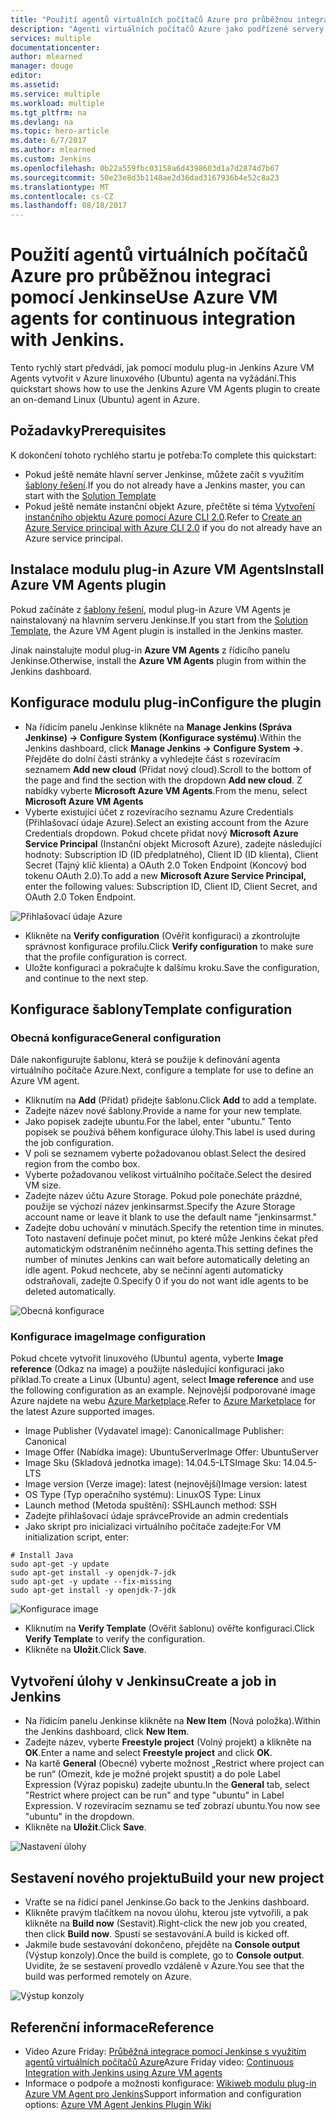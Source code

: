 ```yaml
---
title: "Použití agentů virtuálních počítačů Azure pro průběžnou integraci pomocí Jenkinse"
description: "Agenti virtuálních počítačů Azure jako podřízené servery Jenkinse"
services: multiple
documentationcenter: 
author: mlearned
manager: douge
editor: 
ms.assetid: 
ms.service: multiple
ms.workload: multiple
ms.tgt_pltfrm: na
ms.devlang: na
ms.topic: hero-article
ms.date: 6/7/2017
ms.author: mlearned
ms.custom: Jenkins
ms.openlocfilehash: 0b22a559fbc03158a6d4398603d1a7d2874d7b67
ms.sourcegitcommit: 50e23e8d3b1148ae2d36dad3167936b4e52c8a23
ms.translationtype: MT
ms.contentlocale: cs-CZ
ms.lasthandoff: 08/18/2017
---
```

# <a name="use-azure-vm-agents-for-continuous-integration-with-jenkins"></a><span data-ttu-id="ceee7-103">Použití agentů virtuálních počítačů Azure pro průběžnou integraci pomocí Jenkinse</span><span class="sxs-lookup"><span data-stu-id="ceee7-103">Use Azure VM agents for continuous integration with Jenkins.</span></span>

<span data-ttu-id="ceee7-104">Tento rychlý start předvádí, jak pomocí modulu plug-in Jenkins Azure VM Agents vytvořit v Azure linuxového (Ubuntu) agenta na vyžádání.</span><span class="sxs-lookup"><span data-stu-id="ceee7-104">This quickstart shows how to use the Jenkins Azure VM Agents plugin to create an on-demand Linux (Ubuntu) agent in Azure.</span></span>

## <a name="prerequisites"></a><span data-ttu-id="ceee7-105">Požadavky</span><span class="sxs-lookup"><span data-stu-id="ceee7-105">Prerequisites</span></span>

<span data-ttu-id="ceee7-106">K dokončení tohoto rychlého startu je potřeba:</span><span class="sxs-lookup"><span data-stu-id="ceee7-106">To complete this quickstart:</span></span>

* <span data-ttu-id="ceee7-107">Pokud ještě nemáte hlavní server Jenkinse, můžete začít s využitím [šablony řešení](install-jenkins-solution-template.md).</span><span class="sxs-lookup"><span data-stu-id="ceee7-107">If you do not already have a Jenkins master, you can start with the [Solution Template](install-jenkins-solution-template.md)</span></span> 
* <span data-ttu-id="ceee7-108">Pokud ještě nemáte instanční objekt Azure, přečtěte si téma [Vytvoření instančního objektu Azure pomocí Azure CLI 2.0](https://docs.microsoft.com/en-us/cli/azure/create-an-azure-service-principal-azure-cli?toc=%2fazure%2fazure-resource-manager%2ftoc.json).</span><span class="sxs-lookup"><span data-stu-id="ceee7-108">Refer to [Create an Azure Service principal with Azure CLI 2.0](https://docs.microsoft.com/en-us/cli/azure/create-an-azure-service-principal-azure-cli?toc=%2fazure%2fazure-resource-manager%2ftoc.json) if you do not already have an Azure service principal.</span></span>

## <a name="install-azure-vm-agents-plugin"></a><span data-ttu-id="ceee7-109">Instalace modulu plug-in Azure VM Agents</span><span class="sxs-lookup"><span data-stu-id="ceee7-109">Install Azure VM Agents plugin</span></span>

<span data-ttu-id="ceee7-110">Pokud začínáte z [šablony řešení](install-jenkins-solution-template.md), modul plug-in Azure VM Agents je nainstalovaný na hlavním serveru Jenkinse.</span><span class="sxs-lookup"><span data-stu-id="ceee7-110">If you start from the [Solution Template](install-jenkins-solution-template.md), the Azure VM Agent plugin is installed in the Jenkins master.</span></span>

<span data-ttu-id="ceee7-111">Jinak nainstalujte modul plug-in **Azure VM Agents** z řídicího panelu Jenkinse.</span><span class="sxs-lookup"><span data-stu-id="ceee7-111">Otherwise, install the **Azure VM Agents** plugin from within the Jenkins dashboard.</span></span>

## <a name="configure-the-plugin"></a><span data-ttu-id="ceee7-112">Konfigurace modulu plug-in</span><span class="sxs-lookup"><span data-stu-id="ceee7-112">Configure the plugin</span></span>

* <span data-ttu-id="ceee7-113">Na řídicím panelu Jenkinse klikněte na **Manage Jenkins (Správa Jenkinse) -> Configure System (Konfigurace systému)**.</span><span class="sxs-lookup"><span data-stu-id="ceee7-113">Within the Jenkins dashboard, click **Manage Jenkins -> Configure System ->**.</span></span> <span data-ttu-id="ceee7-114">Přejděte do dolní části stránky a vyhledejte část s rozevíracím seznamem **Add new cloud** (Přidat nový cloud).</span><span class="sxs-lookup"><span data-stu-id="ceee7-114">Scroll to the bottom of the page and find the section with the dropdown **Add new cloud**.</span></span> <span data-ttu-id="ceee7-115">Z nabídky vyberte **Microsoft Azure VM Agents**.</span><span class="sxs-lookup"><span data-stu-id="ceee7-115">From the menu, select **Microsoft Azure VM Agents**</span></span>
* <span data-ttu-id="ceee7-116">Vyberte existující účet z rozevíracího seznamu Azure Credentials (Přihlašovací údaje Azure).</span><span class="sxs-lookup"><span data-stu-id="ceee7-116">Select an existing account from the Azure Credentials dropdown.</span></span>  <span data-ttu-id="ceee7-117">Pokud chcete přidat nový **Microsoft Azure Service Principal** (Instanční objekt Microsoft Azure), zadejte následující hodnoty: Subscription ID (ID předplatného), Client ID (ID klienta), Client Secret (Tajný klíč klienta) a OAuth 2.0 Token Endpoint (Koncový bod tokenu OAuth 2.0).</span><span class="sxs-lookup"><span data-stu-id="ceee7-117">To add a new **Microsoft Azure Service Principal,** enter the following values: Subscription ID, Client ID, Client Secret, and OAuth 2.0 Token Endpoint.</span></span>

![Přihlašovací údaje Azure](./media/jenkins-azure-vm-agents/service-principal.png)

* <span data-ttu-id="ceee7-119">Klikněte na **Verify configuration** (Ověřit konfiguraci) a zkontrolujte správnost konfigurace profilu.</span><span class="sxs-lookup"><span data-stu-id="ceee7-119">Click **Verify configuration** to make sure that the profile configuration is correct.</span></span>
* <span data-ttu-id="ceee7-120">Uložte konfiguraci a pokračujte k dalšímu kroku.</span><span class="sxs-lookup"><span data-stu-id="ceee7-120">Save the configuration, and continue to the next step.</span></span>

## <a name="template-configuration"></a><span data-ttu-id="ceee7-121">Konfigurace šablony</span><span class="sxs-lookup"><span data-stu-id="ceee7-121">Template configuration</span></span>

### <a name="general-configuration"></a><span data-ttu-id="ceee7-122">Obecná konfigurace</span><span class="sxs-lookup"><span data-stu-id="ceee7-122">General configuration</span></span>
<span data-ttu-id="ceee7-123">Dále nakonfigurujte šablonu, která se použije k definování agenta virtuálního počítače Azure.</span><span class="sxs-lookup"><span data-stu-id="ceee7-123">Next, configure a template for use to define an Azure VM agent.</span></span> 

* <span data-ttu-id="ceee7-124">Kliknutím na **Add** (Přidat) přidejte šablonu.</span><span class="sxs-lookup"><span data-stu-id="ceee7-124">Click **Add** to add a template.</span></span> 
* <span data-ttu-id="ceee7-125">Zadejte název nové šablony.</span><span class="sxs-lookup"><span data-stu-id="ceee7-125">Provide a name for your new template.</span></span> 
* <span data-ttu-id="ceee7-126">Jako popisek zadejte ubuntu.</span><span class="sxs-lookup"><span data-stu-id="ceee7-126">For the label, enter  "ubuntu."</span></span> <span data-ttu-id="ceee7-127">Tento popisek se používá během konfigurace úlohy.</span><span class="sxs-lookup"><span data-stu-id="ceee7-127">This label is used during the job configuration.</span></span>
* <span data-ttu-id="ceee7-128">V poli se seznamem vyberte požadovanou oblast.</span><span class="sxs-lookup"><span data-stu-id="ceee7-128">Select the desired region from the combo box.</span></span>
* <span data-ttu-id="ceee7-129">Vyberte požadovanou velikost virtuálního počítače.</span><span class="sxs-lookup"><span data-stu-id="ceee7-129">Select the desired VM size.</span></span>
* <span data-ttu-id="ceee7-130">Zadejte název účtu Azure Storage. Pokud pole ponecháte prázdné, použije se výchozí název jenkinsarmst.</span><span class="sxs-lookup"><span data-stu-id="ceee7-130">Specify the Azure Storage account name or leave it blank to use the default name "jenkinsarmst."</span></span>
* <span data-ttu-id="ceee7-131">Zadejte dobu uchování v minutách.</span><span class="sxs-lookup"><span data-stu-id="ceee7-131">Specify the retention time in minutes.</span></span> <span data-ttu-id="ceee7-132">Toto nastavení definuje počet minut, po které může Jenkins čekat před automatickým odstraněním nečinného agenta.</span><span class="sxs-lookup"><span data-stu-id="ceee7-132">This setting defines the number of minutes Jenkins can wait before automatically deleting an idle agent.</span></span> <span data-ttu-id="ceee7-133">Pokud nechcete, aby se nečinní agenti automaticky odstraňovali, zadejte 0.</span><span class="sxs-lookup"><span data-stu-id="ceee7-133">Specify 0 if you do not want idle agents to be deleted automatically.</span></span>

![Obecná konfigurace](./media/jenkins-azure-vm-agents/general-config.png)

### <a name="image-configuration"></a><span data-ttu-id="ceee7-135">Konfigurace image</span><span class="sxs-lookup"><span data-stu-id="ceee7-135">Image configuration</span></span>

<span data-ttu-id="ceee7-136">Pokud chcete vytvořit linuxového (Ubuntu) agenta, vyberte **Image reference** (Odkaz na image) a použijte následující konfiguraci jako příklad.</span><span class="sxs-lookup"><span data-stu-id="ceee7-136">To create a Linux (Ubuntu) agent, select **Image reference** and use the following configuration as an example.</span></span> <span data-ttu-id="ceee7-137">Nejnovější podporované image Azure najdete na webu [Azure Marketplace](https://azuremarketplace.microsoft.com/en-us/marketplace/apps/category/compute?subcategories=virtual-machine-images&page=1).</span><span class="sxs-lookup"><span data-stu-id="ceee7-137">Refer to [Azure Marketplace](https://azuremarketplace.microsoft.com/en-us/marketplace/apps/category/compute?subcategories=virtual-machine-images&page=1) for the latest Azure supported images.</span></span>

* <span data-ttu-id="ceee7-138">Image Publisher (Vydavatel image): Canonical</span><span class="sxs-lookup"><span data-stu-id="ceee7-138">Image Publisher: Canonical</span></span>
* <span data-ttu-id="ceee7-139">Image Offer (Nabídka image): UbuntuServer</span><span class="sxs-lookup"><span data-stu-id="ceee7-139">Image Offer: UbuntuServer</span></span>
* <span data-ttu-id="ceee7-140">Image Sku (Skladová jednotka image): 14.04.5-LTS</span><span class="sxs-lookup"><span data-stu-id="ceee7-140">Image Sku: 14.04.5-LTS</span></span>
* <span data-ttu-id="ceee7-141">Image version (Verze image): latest (nejnovější)</span><span class="sxs-lookup"><span data-stu-id="ceee7-141">Image version: latest</span></span>
* <span data-ttu-id="ceee7-142">OS Type (Typ operačního systému): Linux</span><span class="sxs-lookup"><span data-stu-id="ceee7-142">OS Type: Linux</span></span>
* <span data-ttu-id="ceee7-143">Launch method (Metoda spuštění): SSH</span><span class="sxs-lookup"><span data-stu-id="ceee7-143">Launch method: SSH</span></span>
* <span data-ttu-id="ceee7-144">Zadejte přihlašovací údaje správce</span><span class="sxs-lookup"><span data-stu-id="ceee7-144">Provide an admin credentials</span></span>
* <span data-ttu-id="ceee7-145">Jako skript pro inicializaci virtuálního počítače zadejte:</span><span class="sxs-lookup"><span data-stu-id="ceee7-145">For VM initialization script, enter:</span></span>
```
# Install Java
sudo apt-get -y update
sudo apt-get install -y openjdk-7-jdk
sudo apt-get -y update --fix-missing
sudo apt-get install -y openjdk-7-jdk
```
![Konfigurace image](./media/jenkins-azure-vm-agents/image-config.png)

* <span data-ttu-id="ceee7-147">Kliknutím na **Verify Template** (Ověřit šablonu) ověřte konfiguraci.</span><span class="sxs-lookup"><span data-stu-id="ceee7-147">Click **Verify Template** to verify the configuration.</span></span>
* <span data-ttu-id="ceee7-148">Klikněte na **Uložit**.</span><span class="sxs-lookup"><span data-stu-id="ceee7-148">Click **Save**.</span></span>

## <a name="create-a-job-in-jenkins"></a><span data-ttu-id="ceee7-149">Vytvoření úlohy v Jenkinsu</span><span class="sxs-lookup"><span data-stu-id="ceee7-149">Create a job in Jenkins</span></span>

* <span data-ttu-id="ceee7-150">Na řídicím panelu Jenkinse klikněte na **New Item** (Nová položka).</span><span class="sxs-lookup"><span data-stu-id="ceee7-150">Within the Jenkins dashboard, click **New Item**.</span></span> 
* <span data-ttu-id="ceee7-151">Zadejte název, vyberte **Freestyle project** (Volný projekt) a klikněte na **OK**.</span><span class="sxs-lookup"><span data-stu-id="ceee7-151">Enter a name and select **Freestyle project** and click **OK**.</span></span>
* <span data-ttu-id="ceee7-152">Na kartě **General** (Obecné) vyberte možnost „Restrict where project can be run“ (Omezit, kde je možné projekt spustit) a do pole Label Expression (Výraz popisku) zadejte ubuntu.</span><span class="sxs-lookup"><span data-stu-id="ceee7-152">In the **General** tab, select "Restrict where project can be run" and type "ubuntu" in Label Expression.</span></span> <span data-ttu-id="ceee7-153">V rozevíracím seznamu se teď zobrazí ubuntu.</span><span class="sxs-lookup"><span data-stu-id="ceee7-153">You now see "ubuntu" in the dropdown.</span></span>
* <span data-ttu-id="ceee7-154">Klikněte na **Uložit**.</span><span class="sxs-lookup"><span data-stu-id="ceee7-154">Click **Save**.</span></span>

![Nastavení úlohy](./media/jenkins-azure-vm-agents/job-config.png)

## <a name="build-your-new-project"></a><span data-ttu-id="ceee7-156">Sestavení nového projektu</span><span class="sxs-lookup"><span data-stu-id="ceee7-156">Build your new project</span></span>

* <span data-ttu-id="ceee7-157">Vraťte se na řídicí panel Jenkinse.</span><span class="sxs-lookup"><span data-stu-id="ceee7-157">Go back to the Jenkins dashboard.</span></span>
* <span data-ttu-id="ceee7-158">Klikněte pravým tlačítkem na novou úlohu, kterou jste vytvořili, a pak klikněte na **Build now** (Sestavit).</span><span class="sxs-lookup"><span data-stu-id="ceee7-158">Right-click the new job you created, then click **Build now**.</span></span> <span data-ttu-id="ceee7-159">Spustí se sestavování.</span><span class="sxs-lookup"><span data-stu-id="ceee7-159">A build is kicked off.</span></span> 
* <span data-ttu-id="ceee7-160">Jakmile bude sestavování dokončeno, přejděte na **Console output** (Výstup konzoly).</span><span class="sxs-lookup"><span data-stu-id="ceee7-160">Once the build is complete, go to **Console output**.</span></span> <span data-ttu-id="ceee7-161">Uvidíte, že se sestavení provedlo vzdáleně v Azure.</span><span class="sxs-lookup"><span data-stu-id="ceee7-161">You see that the build was performed remotely on Azure.</span></span>

![Výstup konzoly](./media/jenkins-azure-vm-agents/console-output.png)

## <a name="reference"></a><span data-ttu-id="ceee7-163">Referenční informace</span><span class="sxs-lookup"><span data-stu-id="ceee7-163">Reference</span></span>

* <span data-ttu-id="ceee7-164">Video Azure Friday: [Průběžná integrace pomocí Jenkinse s využitím agentů virtuálních počítačů Azure](https://channel9.msdn.com/Shows/Azure-Friday/Continuous-Integration-with-Jenkins-Using-Azure-VM-Agents)</span><span class="sxs-lookup"><span data-stu-id="ceee7-164">Azure Friday video: [Continuous Integration with Jenkins using Azure VM agents](https://channel9.msdn.com/Shows/Azure-Friday/Continuous-Integration-with-Jenkins-Using-Azure-VM-Agents)</span></span>
* <span data-ttu-id="ceee7-165">Informace o podpoře a možnosti konfigurace: [Wikiweb modulu plug-in Azure VM Agent pro Jenkins](https://wiki.jenkins-ci.org/display/JENKINS/Azure+VM+Agents+Plugin)</span><span class="sxs-lookup"><span data-stu-id="ceee7-165">Support information and configuration options:  [Azure VM Agent Jenkins Plugin Wiki](https://wiki.jenkins-ci.org/display/JENKINS/Azure+VM+Agents+Plugin)</span></span> 

